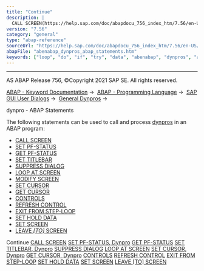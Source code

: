 ```yaml
---
title: "Continue"
description: |
  CALL SCREEN(https://help.sap.com/doc/abapdocu_756_index_htm/7.56/en-US/abapcall_screen.htm) SET PF-STATUS, Dynpro(https://help.sap.com/doc/abapdocu_756_index_htm/7.56/en-US/abapset_pf-status_dynpro.htm) GET PF-STATUS(https://help.sap.com/doc/abapdocu_756_index_htm/7.56/en-US/abapget_pf.htm) S
version: "7.56"
category: "general"
type: "abap-reference"
sourceUrl: "https://help.sap.com/doc/abapdocu_756_index_htm/7.56/en-US/abenabap_dynpros_abap_statements.htm"
abapFile: "abenabap_dynpros_abap_statements.htm"
keywords: ["loop", "do", "if", "try", "data", "abenabap", "dynpros", "abap", "statements"]
---
```


* * *

AS ABAP Release 756, ©Copyright 2021 SAP SE. All rights reserved.

[ABAP - Keyword Documentation](https://help.sap.com/doc/abapdocu_756_index_htm/7.56/en-US/abenabap.htm) →  [ABAP - Programming Language](https://help.sap.com/doc/abapdocu_756_index_htm/7.56/en-US/abenabap_reference.htm) →  [SAP GUI User Dialogs](https://help.sap.com/doc/abapdocu_756_index_htm/7.56/en-US/abenabap_screens.htm) →  [General Dynpros](https://help.sap.com/doc/abapdocu_756_index_htm/7.56/en-US/abenabap_dynpros.htm) → 

dynpro - ABAP Statements

The following statements can be used to call and process [dynpros](https://help.sap.com/doc/abapdocu_756_index_htm/7.56/en-US/abendynpro_glosry.htm "Glossary Entry") in an ABAP program:

-   [CALL SCREEN](https://help.sap.com/doc/abapdocu_756_index_htm/7.56/en-US/abapcall_screen.htm)
-   [SET PF-STATUS](https://help.sap.com/doc/abapdocu_756_index_htm/7.56/en-US/abapset_pf-status_dynpro.htm)
-   [GET PF-STATUS](https://help.sap.com/doc/abapdocu_756_index_htm/7.56/en-US/abapget_pf.htm)
-   [SET TITLEBAR](https://help.sap.com/doc/abapdocu_756_index_htm/7.56/en-US/abapset_titlebar_dynpro.htm)
-   [SUPPRESS DIALOG](https://help.sap.com/doc/abapdocu_756_index_htm/7.56/en-US/abapsuppress.htm)
-   [LOOP AT SCREEN](https://help.sap.com/doc/abapdocu_756_index_htm/7.56/en-US/abaploop_at_screen.htm)
-   [MODIFY SCREEN](https://help.sap.com/doc/abapdocu_756_index_htm/7.56/en-US/abapmodify_screen.htm)
-   [SET CURSOR](https://help.sap.com/doc/abapdocu_756_index_htm/7.56/en-US/abapset_cursor_dynpro.htm)
-   [GET CURSOR](https://help.sap.com/doc/abapdocu_756_index_htm/7.56/en-US/abapget_cursor_dynpro.htm)
-   [CONTROLS](https://help.sap.com/doc/abapdocu_756_index_htm/7.56/en-US/abapcontrols.htm)
-   [REFRESH CONTROL](https://help.sap.com/doc/abapdocu_756_index_htm/7.56/en-US/abaprefresh_control.htm)
-   [EXIT FROM STEP-LOOP](https://help.sap.com/doc/abapdocu_756_index_htm/7.56/en-US/abapexit_step-loop.htm)
-   [SET HOLD DATA](https://help.sap.com/doc/abapdocu_756_index_htm/7.56/en-US/abapset_hold_data.htm)
-   [SET SCREEN](https://help.sap.com/doc/abapdocu_756_index_htm/7.56/en-US/abapset_screen.htm)
-   [LEAVE *\[*TO*\]* SCREEN](https://help.sap.com/doc/abapdocu_756_index_htm/7.56/en-US/abapleave_screen.htm)

Continue
[CALL SCREEN](https://help.sap.com/doc/abapdocu_756_index_htm/7.56/en-US/abapcall_screen.htm)
[SET PF-STATUS, Dynpro](https://help.sap.com/doc/abapdocu_756_index_htm/7.56/en-US/abapset_pf-status_dynpro.htm)
[GET PF-STATUS](https://help.sap.com/doc/abapdocu_756_index_htm/7.56/en-US/abapget_pf.htm)
[SET TITLEBAR, Dynpro](https://help.sap.com/doc/abapdocu_756_index_htm/7.56/en-US/abapset_titlebar_dynpro.htm)
[SUPPRESS DIALOG](https://help.sap.com/doc/abapdocu_756_index_htm/7.56/en-US/abapsuppress.htm)
[LOOP AT SCREEN](https://help.sap.com/doc/abapdocu_756_index_htm/7.56/en-US/abaploop_at_screen.htm)
[SET CURSOR, Dynpro](https://help.sap.com/doc/abapdocu_756_index_htm/7.56/en-US/abapset_cursor_dynpro.htm)
[GET CURSOR, Dynpro](https://help.sap.com/doc/abapdocu_756_index_htm/7.56/en-US/abapget_cursor_dynpro.htm)
[CONTROLS](https://help.sap.com/doc/abapdocu_756_index_htm/7.56/en-US/abapcontrols.htm)
[REFRESH CONTROL](https://help.sap.com/doc/abapdocu_756_index_htm/7.56/en-US/abaprefresh_control.htm)
[EXIT FROM STEP-LOOP](https://help.sap.com/doc/abapdocu_756_index_htm/7.56/en-US/abapexit_step-loop.htm)
[SET HOLD DATA](https://help.sap.com/doc/abapdocu_756_index_htm/7.56/en-US/abapset_hold_data.htm)
[SET SCREEN](https://help.sap.com/doc/abapdocu_756_index_htm/7.56/en-US/abapset_screen.htm)
[LEAVE \[TO\] SCREEN](https://help.sap.com/doc/abapdocu_756_index_htm/7.56/en-US/abapleave_screen.htm)